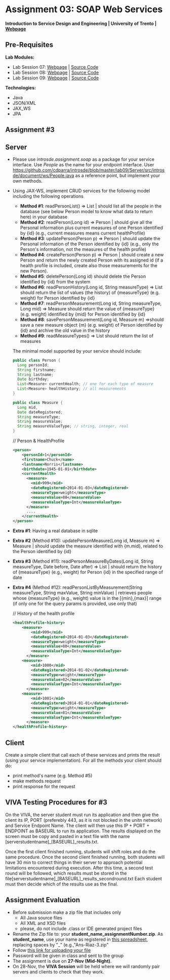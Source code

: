 # Assignment 03: SOAP Web Services

**Introduction to Service Design and Engineering | University of Trento | [Webpage](https://sites.google.com/site/introsdeunitn/assignments/02 "Permalink to Assignment 02: RESTful Services")**

## Pre-Requisites

**Lab Modules:** 
* Lab Session 07: [Webpage][1] | [Source Code][2] 
* Lab Session 08: [Webpage][3] | [Source Code][4] 
* Lab Session 09: [Webpage][5] | [Source Code][6] 

**Technologies:**
* Java
* JSON/XML
* JAX_WS
* JPA

## Assignment #3
## Server
* Please use *introsde.assignment.soap* as a package for your service interface. Use *People* as the name for your endpoint interface. User https://github.com/cdparra/introsde/blob/master/lab09/Server/src/introsde/document/ws/People.java as a reference point, but implement your own methods.
* Using JAX-WS, implement CRUD services for the following model including the following operations
   * **Method #1**: readPersonList() => List<Person> | should list all the people in the database (see below Person model to know what data to return here) in your database 
   * **Method #2**: readPerson(Long id) => Person | should give all the Personal information plus current measures of one Person identified by {id} (e.g., current measures means current healthProfile)
   * **Method #3**: updatePerson(Person p) => Person | should update the Personal information of the Person identified by {id} (e.g., only the Person's information, not the measures of the health profile)
   * **Method #4**: createPerson(Person p) => Person | should create a new Person and return the newly created Person with its assigned id (if a health profile is included, create also those measurements for the new Person).
   * **Method #5**: deletePerson(Long id) should delete the Person identified by {id} from the system
   * **Method #6**: readPersonHistory(Long id, String measureType) => List<Measure> should return the list of values (the history) of {measureType} (e.g. weight) for Person identified by {id}
   * **Method #7**: readPersonMeasurement(Long id, String measureType, Long mid) => Measure should return the value of {measureType} (e.g. weight) identified by {mid} for Person identified by {id}
   * **Method #8**: savePersonMeasurement(Long id, Measure m) =>should save a new measure object {m} (e.g. weight) of Person identified by {id} and archive the old value in the history
   * **Method #9**: readMeasureTypes() => List<String> should return the list of measures 

   The minimal model supported by your service should include: 
   ```java
   public class Person {
     Long personId;
     String firstname;
     String lastname;
     Date birthday;
     List<Measure> currentHealth; // one for each type of measure
     List<Measure> healthHistory; // all measurements
   }
   
   public class Measure {
     Long mid,
     Date dateRegistered;
     String measureType;
     String measureValue;
     String measureValueType; // string, integer, real
   }
   ```
   // Person & HealthProfile
  ```xml
  <person>
      <personId>1</personId>
      <firstname>Chuck</name>
      <lastname>Norris</lastname>
      <birthdate>1945-01-01</birthdate>
      <currentHealth>
        <measure>
          <mid>999</mid>
          <dateRegistered>2014-01-03</dateRegistered> 
          <measureType>weight</measureType>
          <measureValue>80</measureValue>
          <measureValueType>Int</measureValueType>
        </measure>
        ....
      </currentHealth>
  </person>
  ```

* **Extra #1**: Having a real database in sqlite
* **Extra #2** (Method #10): updatePersonMeasure(Long id, Measure m) => Measure | should update the measure identified with {m.mid}, related to the Person identified by {id}
* **Extra #3** (Method #11): readPersonMeasureByDates(Long id, String measureType, Date before, Date after) => List<Measure> | should return the history of {measureType} (e.g., weight) for Person {id} in the specified range of date
* **Extra #4** (Method #12): readPersonListByMeasurement(String measureType, String maxValue, String minValue) | retrieves people whose {measureType} (e.g., weight) value is in the [{min},{max}] range (if only one for the query params is provided, use only that)
  
  
  // History of the health profile
  
  ```xml
  <healthProfile-history> 
      <measure>
          <mid>999</mid>
          <dateRegistered>2014-01-03</dateRegistered> 
          <measureType>weight</measureType>
          <measureValue>80</measureValue>
          <measureValueType>Int</measureValueType>
        </measure>
      <measure>
          <mid>1000</mid>
          <dateRegistered>2014-01-02</dateRegistered> 
          <measureType>weight</measureType>
          <measureValue>82</measureValue>
          <measureValueType>Int</measureValueType>
        </measure>
      <measure>
          <mid>1001</mid>
          <dateRegistered>2014-01-01</dateRegistered> 
          <measureType>weight</measureType>
          <measureValue>81</measureValue>
          <measureValueType>Int</measureValueType>
        </measure>
  </healthProfile-history> 
  ```

## Client

Create a simple client that call each of these services and prints the result (using your service implementation).
For all the methods your client should do:
* print method's name (e.g. Method #5)
* make methods request
* print response for the request

## VIVA Testing Procedures for #3 

On the VIVA, the server student must run its application and then give the client its IP, PORT (preferebly 443, as it is not blocked in the unitn network) and Service Endpoint Name. The client will then use this IP + PORT + ENDPOINT as BASEURL to run its application. The results displayed on the screen must be copy and pasted in a text file with the name [serverstudentname]_[BASEURL]_results.txt.

Once the first client finished running, students will shift roles and do the same procedure.
Once the second client finished running, both students will have 30 min to correct things in their server to approach potential limitations encountered during execution.
After this time, a second test round will be followed, which results must be stored in the file[serverstudentname]_[BASEURL]_results_secondround.txt
Each student must then decide which of the results use as the final.

## Assignment Evaluation

* Before submission make a zip file that includes only
    * All Java source files 
    * All XML and XSD files
    * please, do not include .class or IDE generated project files
* Rename the Zip file to: your **student_name_assignmentNumber.zip**. As **student_name**, use your name as registered in [this spreadsheet][10], replacing spaces by "_" (e.g.,"Ans-Riaz-3.zip"
* Follow [this link for uploading your file][9]
* Password will be given in class and sent to the group
* The assignment is due on **27-Nov (Mid-Night)**. 
* On 28-Nov, the **VIVA Session** will be held where we will randomly pair servers and clients to check that they work.

[1]: https://sites.google.com/site/introsdeunitn/lab-sessions/lab-session-7
[2]: https://github.com/cdparra/introsde/tree/master/lab07
[3]: https://sites.google.com/site/introsdeunitn/lab-sessions/lab-session-8
[4]: https://github.com/cdparra/introsde/tree/master/lab08
[5]: https://sites.google.com/site/introsdeunitn/lab-sessions/lab-session-9
[6]: https://github.com/cdparra/introsde/tree/master/lab09
[9]: http://www.dropitto.me/introsde
[10]: https://docs.google.com/spreadsheets/d/1lQQS7BCcYJbVZqHpX3ELrxe6pHHXrG0Owjw20pTN0f0/edit?usp=sharing

